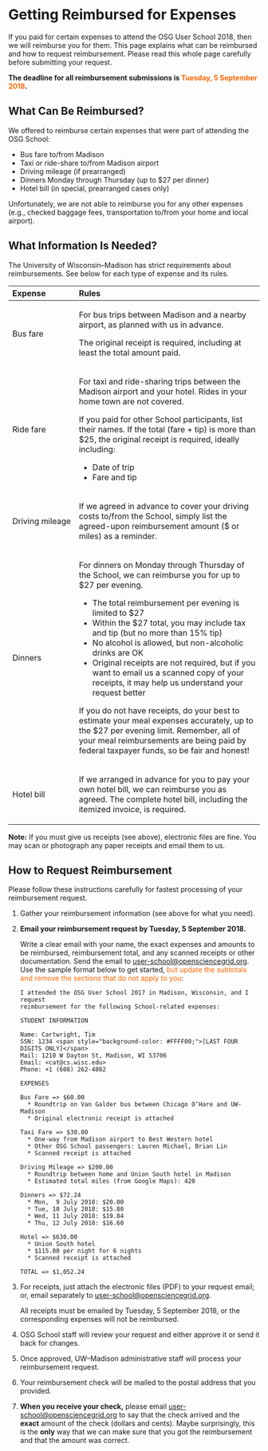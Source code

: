 # Getting Reimbursed for Expenses

If you paid for certain expenses to attend the OSG User School 2018, then we will reimburse you for them.  This page
explains what can be reimbursed and how to request reimbursement.  Please read this whole page carefully before
submitting your request.

**The deadline for all reimbursement submissions is <span style="color: #FF6600;">Tuesday, 5 September 2018</span>.**

## What Can Be Reimbursed?

We offered to reimburse certain expenses that were part of attending the OSG School:

-   Bus fare to/from Madison
-   Taxi or ride-share to/from Madison airport
-   Driving mileage (if prearranged)
-   Dinners Monday through Thursday (up to $27 per dinner)
-   Hotel bill (in special, prearranged cases only)

Unfortunately, we are not able to reimburse you for any other expenses (e.g., checked baggage fees, transportation
to/from your home and local airport).

## What Information Is Needed?

The University of Wisconsin–Madison has strict requirements about reimbursements.  See below for each type of expense
and its rules.

| Expense | Rules |
|:--------|:------|
| <p>Bus fare</p> | <p>For bus trips between Madison and a nearby airport, as planned with us in advance.</p><p>The original receipt is required, including at least the total amount paid.</p> |
| <p>Ride fare</p> | <p>For taxi and ride-sharing trips between the Madison airport and your hotel. Rides in your home town are not covered.</p><p>If you paid for other School participants, list their names. If the total (fare + tip) is more than $25, the original receipt is required, ideally including:</p><ul><li>Date of trip</li><li>Fare and tip</li></ul> |
| <p>Driving mileage</p> | <p>If we agreed in advance to cover your driving costs to/from the School, simply list the agreed-upon reimbursement amount ($ or miles) as a reminder.</p> |
| <p>Dinners</p> | <p>For dinners on Monday through Thursday of the School, we can reimburse you for up to $27 per evening.</p><ul><li>The total reimbursement per evening is limited to $27</li><li>Within the $27 total, you may include tax and tip (but no more than 15% tip)</li><li>No alcohol is allowed, but non-alcoholic drinks are OK</li><li>Original receipts are not required, but if you want to email us a scanned copy of your receipts, it may help us understand your request better</li></ul><p>If you do not have receipts, do your best to estimate your meal expenses accurately, up to the $27 per evening limit. Remember, all of your meal reimbursements are being paid by federal taxpayer funds, so be fair and honest! |
| <p>Hotel bill</p> | <p>If we arranged in advance for you to pay your own hotel bill, we can reimburse you as agreed. The complete hotel bill, including the itemized invoice, is required.</p> |

**Note:** If you must give us receipts (see above), electronic files are fine.  You may scan or photograph any paper
  receipts and email them to us.

## How to Request Reimbursement

Please follow these instructions carefully for fastest processing of your reimbursement request.

1.  Gather your reimbursement information (see above for what you need).

1.  **Email your reimbursement request by Tuesday, 5 September 2018.**

    Write a clear email with your name, the exact expenses and amounts to be reimbursed, reimbursement total, and any
    scanned receipts or other documentation.  Send the email to
    [user-school@opensciencegrid.org](mailto:user-school@opensciencegrid.org).  Use the sample format below to get
    started, <span style="color: #FF6600;">but update the subtotals and remove the sections that do not apply to
    you</span>:

        I attended the OSG User School 2017 in Madison, Wisconsin, and I request
        reimbursement for the following School-related expenses:

        STUDENT INFORMATION

        Name: Cartwright, Tim
        SSN: 1234 <span style="background-color: #FFFF00;">[LAST FOUR DIGITS ONLY]</span>
        Mail: 1210 W Dayton St, Madison, WI 53706
        Email: <cat@cs.wisc.edu>
        Phone: +1 (608) 262-4002

        EXPENSES

        Bus Fare => $60.00
          * Roundtrip on Van Galder bus between Chicago O’Hare and UW-Madison
          * Original electronic receipt is attached

        Taxi Fare => $30.00
          * One-way from Madison airport to Best Western hotel
          * Other OSG School passengers: Lauren Michael, Brian Lin
          * Scanned receipt is attached

        Driving Mileage => $200.00
          * Roundtrip between home and Union South hotel in Madison
          * Estimated total miles (from Google Maps): 420

        Dinners => $72.24
          * Mon,  9 July 2018: $20.00
          * Tue, 10 July 2018: $15.80
          * Wed, 11 July 2018: $19.84
          * Thu, 12 July 2018: $16.60

        Hotel => $630.00
          * Union South hotel
          * $115.00 per night for 6 nights
          * Scanned receipt is attached

        TOTAL => $1,052.24

1.  For receipts, just attach the electronic files (PDF) to your request email; or, email separately to
    [user-school@opensciencegrid.org](mailto:user-school@opensciencegrid.org).

    All receipts must be emailed by Tuesday, 5 September 2018, or the corresponding expenses will not be reimbursed.

1.  OSG School staff will review your request and either approve it or send it back for changes.

1.  Once approved, UW–Madison administrative staff will process your reimbursement request.

1.  Your reimbursement check will be mailed to the postal address that you provided.

1.  **When you receive your check,** please email
    [user-school@opensciencegrid.org](mailto:user-school@opensciencegrid.org) to say that the check arrived and the
    **exact** amount of the check (dollars and cents).  Maybe surprisingly, this is the **only** way that we can make
    sure that you got the reimbursement and that the amount was correct.
